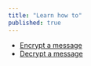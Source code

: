 ```yaml
---
title: "Learn how to"
published: true
---
```

 - [Encrypt a message](topics/tool-3-enigmail/2-encrypt-decrypt/3-1-learn.md)
 - [Decrypt a message](topics/tool-3-enigmail/2-encrypt-decrypt/3-2-learn.md)
